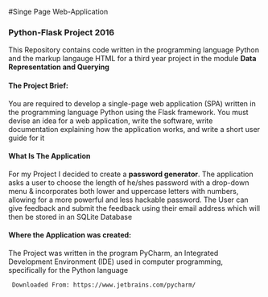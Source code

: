 #Singe Page Web-Application
<h3> Python-Flask Project 2016 </h3>
<p> This Repository contains code written in the programming language Python and the markup langauge HTML for a third year project in the module <b> Data Representation and Querying</b> <p> 
<h4> The Project Brief: </h4>
           You are required to develop a single-page web application (SPA) written
           in the programming language Python  using the Flask framework.
           You must devise an idea for a web application, write the software, write
           documentation explaining how the application works, and write a short user
           guide for it 
<h4> What Is The Application </h4>          
<p> For my Project I decided to create a <b>password generator</b>. The application asks a user to choose the length of he/shes password with a drop-down menu & incorporates both lower and uppercase letters with numbers, allowing for a more powerful and less hackable password. The User can give feedback and submit the feedback using their email address which will then be stored in an SQLite Database <p>  
<h4> Where the Application was created: </h4>
<p> The Project was written in the program PyCharm,  an Integrated Development Environment (IDE) used in computer programming, specifically for the Python language<p>
           
     Downloaded From: https://www.jetbrains.com/pycharm/



